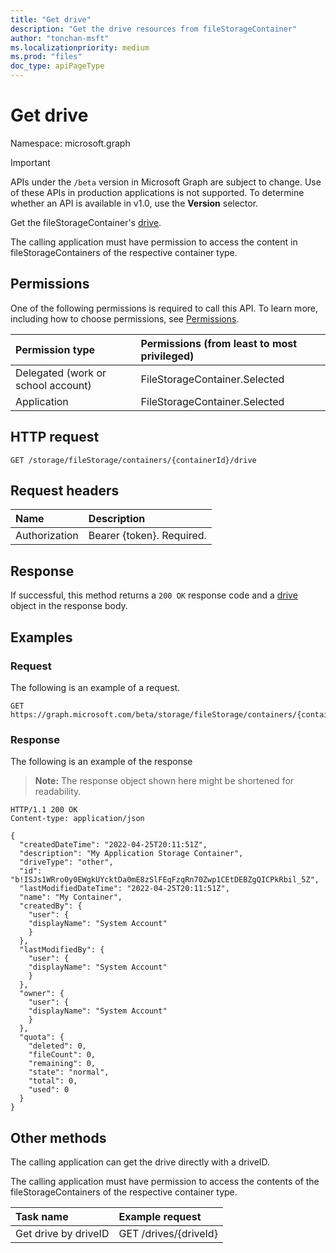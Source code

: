 ```yaml
---
title: "Get drive"
description: "Get the drive resources from fileStorageContainer"
author: "tonchan-msft"
ms.localizationpriority: medium
ms.prod: "files"
doc_type: apiPageType
---
```


# Get drive
Namespace: microsoft.graph

> [!IMPORTANT]
> APIs under the `/beta` version in Microsoft Graph are subject to change. Use of these APIs in production applications is not supported. To determine whether an API is available in v1.0, use the **Version** selector.

Get the fileStorageContainer's [drive](../resources/drive.md).  

The calling application must have permission to access the content in fileStorageContainers of the respective container type.

## Permissions
One of the following permissions is required to call this API. To learn more, including how to choose permissions, see [Permissions](/graph/permissions-reference).

|Permission type|Permissions (from least to most privileged)|
|:---|:---|
|Delegated (work or school account)|FileStorageContainer.Selected|
|Application|FileStorageContainer.Selected|

## HTTP request

<!-- {
  "blockType": "ignored"
}
-->
``` http
GET /storage/fileStorage/containers/{containerId}/drive
```


## Request headers
|Name|Description|
|:---|:---|
|Authorization|Bearer {token}. Required.|


## Response

If successful, this method returns a `200 OK` response code and a [drive](../resources/drive.md) object in the response body.

## Examples

### Request
The following is an example of a request.
<!-- {
  "blockType": "request",
  "name": "list_drive"
}
-->
``` http
GET https://graph.microsoft.com/beta/storage/fileStorage/containers/{containerId}/drive
```


### Response
The following is an example of the response
>**Note:** The response object shown here might be shortened for readability.
<!-- {
  "blockType": "response",
  "truncated": true,
  "@odata.type": "Collection(oneDrive.drive)"
}
-->
``` http
HTTP/1.1 200 OK
Content-type: application/json

{
  "createdDateTime": "2022-04-25T20:11:51Z",
  "description": "My Application Storage Container",
  "driveType": "other",
  "id": "b!ISJs1WRro0y0EWgkUYcktDa0mE8zSlFEqFzqRn70Zwp1CEtDEBZgQICPkRbil_5Z",
  "lastModifiedDateTime": "2022-04-25T20:11:51Z",
  "name": "My Container",
  "createdBy": {
    "user": {
    "displayName": "System Account"
    }
  },
  "lastModifiedBy": {
    "user": {
    "displayName": "System Account"
    }
  },
  "owner": {
    "user": {
    "displayName": "System Account"
    }
  },
  "quota": {
    "deleted": 0,
    "fileCount": 0,
    "remaining": 0,
    "state": "normal",
    "total": 0,
    "used": 0
  }
}
```

## Other methods

The calling application can get the drive directly with a driveID. 

The calling application must have permission to access the contents of the fileStorageContainers of the respective container type.

|Task name|Example request|
|:---|:---|
|Get drive by driveID|GET /drives/{driveId}|
